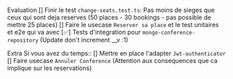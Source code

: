 Evaluation
[] Finir le test `change-seats.test.ts`: Pas moins de sieges que ceux qui sont deja reserves (50 places - 30 bookings - pas possible de mettre 25 places)
[] Faire le usecase `Reserver sa place` et le test unitaires et e2e qui va avec
[✅] Tests d'integration pour `mongo-conference-repository` (Update don't increment \_\_v :1)

Extra Si vous avez du temps::
[] Mettre en place l'adapter `Jwt-authenticator`
[] Faire usecase `Annuler Conference` (Attention aux consequences que ca implique sur les reservations)
